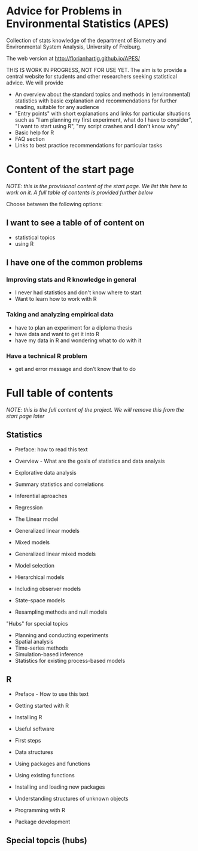 Advice for Problems in Environmental Statistics (APES)
====

Collection of stats knowledge of the department of Biometry and Environmental System Analysis, University of Freiburg.

The web version at http://florianhartig.github.io/APES/

THIS IS WORK IN PROGRESS, NOT FOR USE YET. The aim is to provide a central website for students and other researchers seeking statistical advice. We will provide 

* An overview about the standard topics and methods in (environmental) statistics with basic explanation and recommendations for further reading, suitable for any audience
* "Entry points" with short explanations and links for particular situations such as "I am planning my first experiment, what do I have to consider", "I want to start using R", "my script crashes and I don't know why"
* Basic help for R
* FAQ section
* Links to best practice recommendations for particular tasks


# Content of the start page

*NOTE: this is the provisional content of the start page. We list this here to work on it. A full table of contents is provided further below*

Choose between the following options:


## I want to see a table of of content on

* statistical topics
* using R

## I have one of the common problems 

### Improving stats and R knowledge in general

* I never had statistics and don't know where to start
* Want to learn how to work with R

### Taking and analyzing empirical data

*	have to plan an experiment for a diploma thesis
*	have data and want to get it into R
*	have my data in R and wondering what to do with it

### Have a technical R problem

*	get and error message and don’t know that to do



# Full table of contents

*NOTE: this is the full content of the project. We will remove this from the start page later*


## Statistics

* Preface: how to read this text

* Overview - What are the goals of statistics and data analysis
* Explorative data analysis
* Summary statistics and correlations
* Inferential aproaches
* Regression
 * The Linear model
 * Generalized linear models
 * Mixed models
 * Generalized linear mixed models
*	Model selection
*	Hierarchical models
 * Including observer models	
 * State-space models
*	Resampling methods and null models

"Hubs" for special topics

* Planning and conducting experiments
* Spatial analysis
* Time-series methods
* Simulation-based inference
* Statistics for existing process-based models


## R


* Preface - How to use this text

*	Getting started with R
 *	Installing R
 *	Useful software
 *	First steps
*	Data structures
*	Using packages and functions
 * Using existing functions	  
 * Installing and loading new packages 
 * Understanding structures of unknown objects
* Programming with R
* Package development




## Special topcis (hubs)


